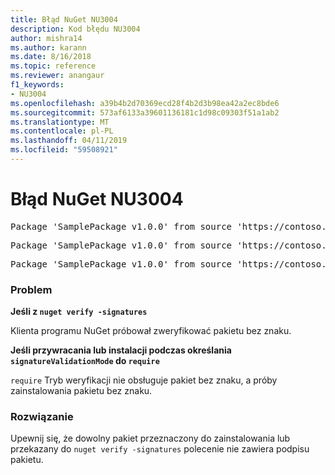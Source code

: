 ```yaml
---
title: Błąd NuGet NU3004
description: Kod błędu NU3004
author: mishra14
ms.author: karann
ms.date: 8/16/2018
ms.topic: reference
ms.reviewer: anangaur
f1_keywords:
- NU3004
ms.openlocfilehash: a39b4b2d70369ecd28f4b2d3b98ea42a2ec8bde6
ms.sourcegitcommit: 573af6133a39601136181c1d98c09303f51a1ab2
ms.translationtype: MT
ms.contentlocale: pl-PL
ms.lasthandoff: 04/11/2019
ms.locfileid: "59508921"
---
```

# <a name="nuget-error-nu3004"></a>Błąd NuGet NU3004

<pre>Package 'SamplePackage v1.0.0' from source 'https://contoso.com/index.json': The package is not signed.</pre>
<pre>Package 'SamplePackage v1.0.0' from source 'https://contoso.com/index.json': signatureValidationMode is set to require, so packages are allowed only if signed by trusted signers; however, this package is unsigned.</pre>
<pre>Package 'SamplePackage v1.0.0' from source 'https://contoso.com/index.json': This repository indicated that all its packages are repository signed; however, this package is unsigned.</pre>

### <a name="issue"></a>Problem

**Jeśli z `nuget verify -signatures`**

Klienta programu NuGet próbował zweryfikować pakietu bez znaku.

**Jeśli przywracania lub instalacji podczas określania `signatureValidationMode` do `require`**

`require` Tryb weryfikacji nie obsługuje pakiet bez znaku, a próby zainstalowania pakietu bez znaku.

### <a name="solution"></a>Rozwiązanie

Upewnij się, że dowolny pakiet przeznaczony do zainstalowania lub przekazany do `nuget verify -signatures` polecenie nie zawiera podpisu pakietu.
